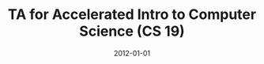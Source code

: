 ---
title: "TA for Accelerated Intro to Computer Science (CS 19)"
collection: teaching
type: "Undergraduate course"
permalink: /teaching/1_2012-spring-cs19
venue: "Brown University"
season: "Spring"
professor: "Shriram Krishnamurthi"
date: 2012-01-01
location: "Providence, RI"
---